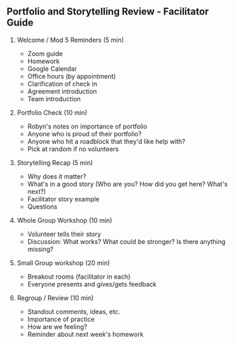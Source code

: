 ## Portfolio and Storytelling Review - Facilitator Guide

1. Welcome / Mod 5 Reminders (5 min)
    - Zoom guide
    - Homework
    - Google Calendar
    - Office hours (by appointment)
    - Clarification of check in
    - Agreement introduction
    - Team introduction
  
2. Portfolio Check (10 min)
    - Robyn's notes on importance of portfolio
    - Anyone who is proud of their portfolio?
    - Anyone who hit a roadblock that they'd like help with?
    - Pick at random if no volunteers
  
3. Storytelling Recap (5 min)
    - Why does it matter?
    - What's in a good story (Who are you? How did you get here? What's next?)
    - Facilitator story example
    - Questions
  
4. Whole Group Workshop (10 min)
    - Volunteer tells their story
    - Discussion: What works? What could be stronger? Is there anything missing?
  
 5. Small Group workshop (20 min)
    - Breakout rooms (facilitator in each)
    - Everyone presents and gives/gets feedback
  
 6. Regroup / Review (10 min)
    - Standout comments, ideas, etc.
    - Importance of practice
    - How are we feeling?
    - Reminder about next week's homework
